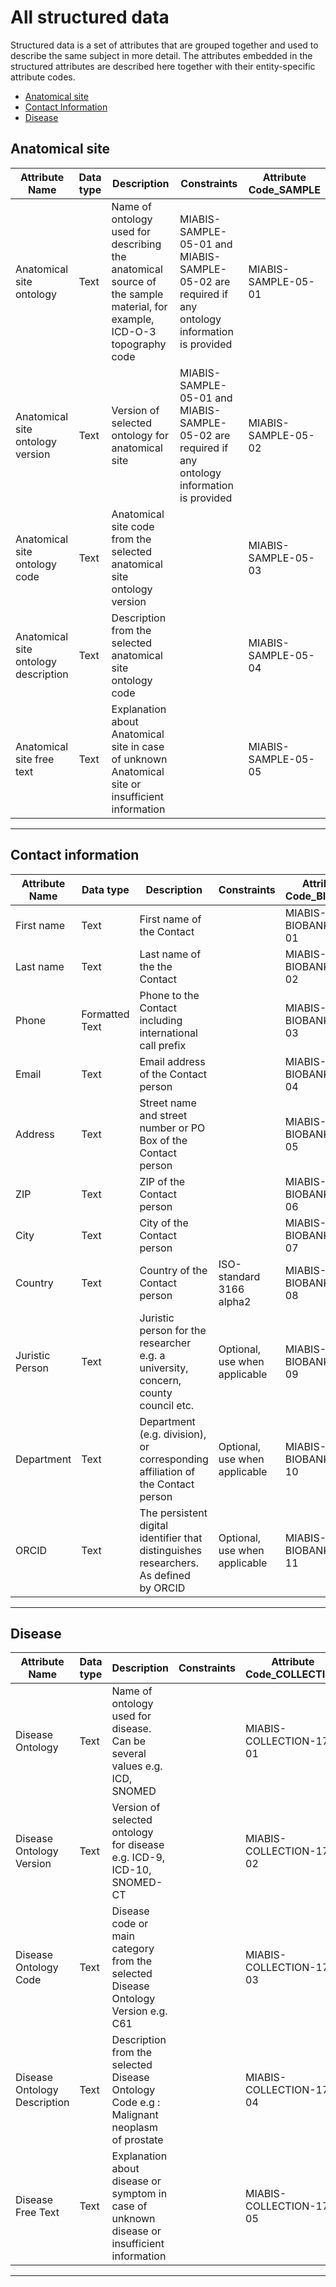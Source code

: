 # All structured data

Structured data is a set of attributes that are grouped together and used to describe the same subject in more detail. The attributes embedded in the structured attributes are described here together with their entity-specific attribute codes.

* [Anatomical site](#anatomical-site)
* [Contact Information](#contact-information)
* [Disease](#disease)


## Anatomical site

| Attribute Name  | Data type | Description | Constraints | Attribute Code_SAMPLE |
|-----|-----|-----|-----|-----|
| Anatomical site ontology             | Text      | Name of ontology used for describing the anatomical source of the sample material, for example, ICD-O-3 topography code | MIABIS-SAMPLE-05-01 and MIABIS-SAMPLE-05-02 are required if any ontology information is provided | MIABIS-SAMPLE-05-01 |
| Anatomical site ontology version     | Text      | Version of selected ontology for anatomical site | MIABIS-SAMPLE-05-01 and MIABIS-SAMPLE-05-02 are required if any ontology information is provided | MIABIS-SAMPLE-05-02 |
| Anatomical site ontology code        | Text      | Anatomical site code from the selected anatomical site ontology version |    | MIABIS-SAMPLE-05-03   |
| Anatomical site ontology description | Text      | Description from the selected anatomical site ontology code |    | MIABIS-SAMPLE-05-04   |
| Anatomical site free text            | Text      | Explanation about Anatomical site in case of unknown Anatomical site or insufficient information  |    | MIABIS-SAMPLE-05-05   |
----

## Contact information

| Attribute Name| Data type | Description | Constraints | Attribute Code_BIOBANK | Attribute Code_COLLECTION | Attribute Code_RESEARCHRESOURCE | Attribute Code_NETWORK |
|-----|-----|-----|-----|-----|-----|-----|-----|
| First name      | Text           | First name of the Contact |                               | MIABIS-BIOBANK-07-01   | MIABIS-COLLECTION-05-01   | MIABIS-RESEARCHRESOURCE-05-01   | MIABIS-NETWORK-07-01   |
| Last name       | Text           | Last name of the the Contact |                               | MIABIS-BIOBANK-07-02   | MIABIS-COLLECTION-05-02   | MIABIS-RESEARCHRESOURCE-05-02   | MIABIS-NETWORK-07-02   |
| Phone           | Formatted Text | Phone to the Contact including international call prefix  |                               | MIABIS-BIOBANK-07-03   | MIABIS-COLLECTION-05-03   | MIABIS-RESEARCHRESOURCE-05-03   | MIABIS-NETWORK-07-03   |
| Email           | Text           | Email address of the Contact person  |                               | MIABIS-BIOBANK-07-04   | MIABIS-COLLECTION-05-04   | MIABIS-RESEARCHRESOURCE-05-04   | MIABIS-NETWORK-07-04   |
| Address         | Text           | Street name and street number or PO Box of the Contact person  |                               | MIABIS-BIOBANK-07-05   | MIABIS-COLLECTION-05-05   | MIABIS-RESEARCHRESOURCE-05-05   | MIABIS-NETWORK-07-05   |
| ZIP             | Text           | ZIP of the Contact person |                               | MIABIS-BIOBANK-07-06   | MIABIS-COLLECTION-05-06   | MIABIS-RESEARCHRESOURCE-05-06   | MIABIS-NETWORK-07-06   |
| City            | Text           | City of the Contact person  |                               | MIABIS-BIOBANK-07-07   | MIABIS-COLLECTION-05-07   | MIABIS-RESEARCHRESOURCE-05-07   | MIABIS-NETWORK-07-07   |
| Country         | Text           | Country of the Contact person | ISO-standard 3166 alpha2      | MIABIS-BIOBANK-07-08   | MIABIS-COLLECTION-05-08   | MIABIS-RESEARCHRESOURCE-05-08   | MIABIS-NETWORK-07-08   |
| Juristic Person | Text           | Juristic person for the researcher e.g. a university, concern, county council etc.  | Optional, use when applicable | MIABIS-BIOBANK-07-09   | MIABIS-COLLECTION-05-09   | MIABIS-RESEARCHRESOURCE-05-09   | MIABIS-NETWORK-07-09   |
| Department      | Text           | Department (e.g. division), or corresponding affiliation of the Contact person | Optional, use when applicable | MIABIS-BIOBANK-07-10   | MIABIS-COLLECTION-05-10   | MIABIS-RESEARCHRESOURCE-05-10   | MIABIS-NETWORK-07-10   |
| ORCID           | Text           | The persistent digital identifier that distinguishes researchers. As defined by ORCID | Optional, use when applicable | MIABIS-BIOBANK-07-11   | MIABIS-COLLECTION-05-11   | MIABIS-RESEARCHRESOURCE-05-11   | MIABIS-NETWORK-07-11   |

----

## Disease

| Attribute Name | Data type | Description | Constraints | Attribute Code_COLLECTION | Attribute Code_RESEARCHRESOURCE |
|-----|-----|-----|-----|-----|-----|
| Disease Ontology             | Text      | Name of ontology used for disease. Can be several values e.g. ICD, SNOMED                   |             | MIABIS-COLLECTION-17-01   | MIABIS-RESEARCHRESOURCE-15-01   |
| Disease Ontology Version     | Text      | Version of selected ontology for disease e.g. ICD-9, ICD-10, SNOMED-CT                      |             | MIABIS-COLLECTION-17-02   | MIABIS-RESEARCHRESOURCE-15-02   |
| Disease Ontology Code        | Text      | Disease code or main category from the selected Disease Ontology Version e.g. C61           |             | MIABIS-COLLECTION-17-03   | MIABIS-RESEARCHRESOURCE-15-03   |
| Disease Ontology Description | Text      | Description from the selected Disease Ontology Code e.g : Malignant neoplasm of prostate    |             | MIABIS-COLLECTION-17-04   | MIABIS-RESEARCHRESOURCE-15-04   |
| Disease Free Text            | Text      | Explanation about disease or symptom in case of unknown disease or insufficient information |             | MIABIS-COLLECTION-17-05   | MIABIS-RESEARCHRESOURCE-15-05   |

---




